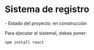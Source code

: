 <h1>Sistema de registro</h1>
- Estado del proyecto: en construcción

Para ejecutar el sistemal, debes poner:

```npm install react```
